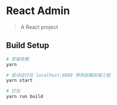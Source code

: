 # React Admin

> A React project

## Build Setup

``` bash
# 安装依赖
yarn 

# 启动运行在 localhost:8888 带热加载前端工程
yarn start

# 打包
yarn run build

```